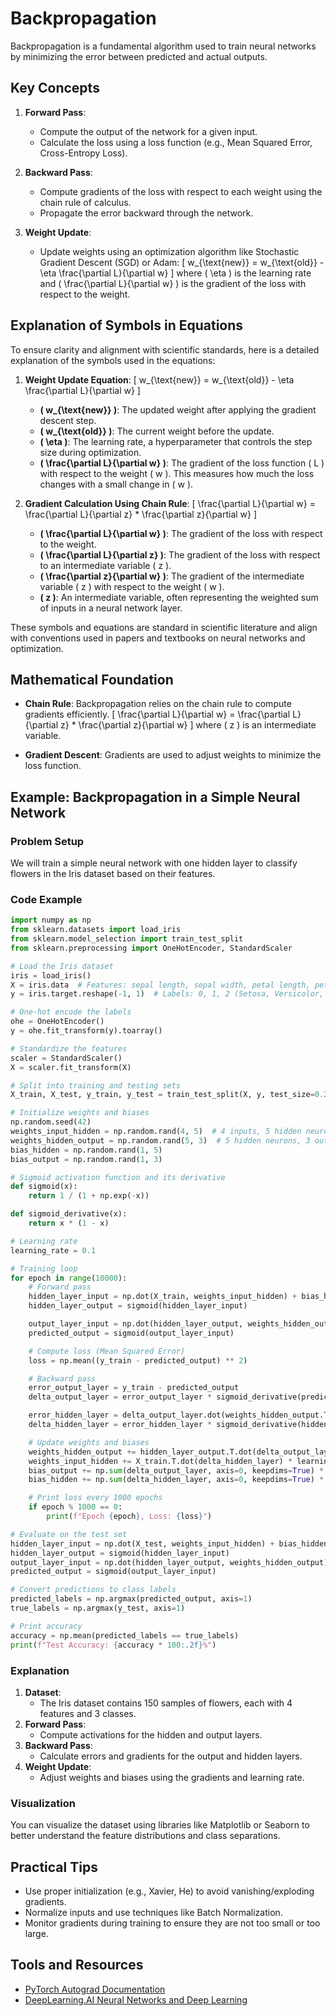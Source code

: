# Backpropagation

Backpropagation is a fundamental algorithm used to train neural networks by minimizing the error between predicted and actual outputs.

## Key Concepts

1. **Forward Pass**:
   - Compute the output of the network for a given input.
   - Calculate the loss using a loss function (e.g., Mean Squared Error, Cross-Entropy Loss).

2. **Backward Pass**:
   - Compute gradients of the loss with respect to each weight using the chain rule of calculus.
   - Propagate the error backward through the network.

3. **Weight Update**:
   - Update weights using an optimization algorithm like Stochastic Gradient Descent (SGD) or Adam:
     \[ w_{\text{new}} = w_{\text{old}} - \eta \frac{\partial L}{\partial w} \]
     where \( \eta \) is the learning rate and \( \frac{\partial L}{\partial w} \) is the gradient of the loss with respect to the weight.

## Explanation of Symbols in Equations

To ensure clarity and alignment with scientific standards, here is a detailed explanation of the symbols used in the equations:

1. **Weight Update Equation**:
   \[ w_{\text{new}} = w_{\text{old}} - \eta \frac{\partial L}{\partial w} \]
   - **\( w_{\text{new}} \)**: The updated weight after applying the gradient descent step.
   - **\( w_{\text{old}} \)**: The current weight before the update.
   - **\( \eta \)**: The learning rate, a hyperparameter that controls the step size during optimization.
   - **\( \frac{\partial L}{\partial w} \)**: The gradient of the loss function \( L \) with respect to the weight \( w \). This measures how much the loss changes with a small change in \( w \).

2. **Gradient Calculation Using Chain Rule**:
   \[ \frac{\partial L}{\partial w} = \frac{\partial L}{\partial z} * \frac{\partial z}{\partial w} \]
   - **\( \frac{\partial L}{\partial w} \)**: The gradient of the loss with respect to the weight.
   - **\( \frac{\partial L}{\partial z} \)**: The gradient of the loss with respect to an intermediate variable \( z \).
   - **\( \frac{\partial z}{\partial w} \)**: The gradient of the intermediate variable \( z \) with respect to the weight \( w \).
   - **\( z \)**: An intermediate variable, often representing the weighted sum of inputs in a neural network layer.

These symbols and equations are standard in scientific literature and align with conventions used in papers and textbooks on neural networks and optimization.

## Mathematical Foundation

- **Chain Rule**: Backpropagation relies on the chain rule to compute gradients efficiently.
  \[ \frac{\partial L}{\partial w} = \frac{\partial L}{\partial z} * \frac{\partial z}{\partial w} \]
  where \( z \) is an intermediate variable.

- **Gradient Descent**: Gradients are used to adjust weights to minimize the loss function.

## Example: Backpropagation in a Simple Neural Network

### Problem Setup
We will train a simple neural network with one hidden layer to classify flowers in the Iris dataset based on their features.

### Code Example
```python
import numpy as np
from sklearn.datasets import load_iris
from sklearn.model_selection import train_test_split
from sklearn.preprocessing import OneHotEncoder, StandardScaler

# Load the Iris dataset
iris = load_iris()
X = iris.data  # Features: sepal length, sepal width, petal length, petal width
y = iris.target.reshape(-1, 1)  # Labels: 0, 1, 2 (Setosa, Versicolor, Virginica)

# One-hot encode the labels
ohe = OneHotEncoder()
y = ohe.fit_transform(y).toarray()

# Standardize the features
scaler = StandardScaler()
X = scaler.fit_transform(X)

# Split into training and testing sets
X_train, X_test, y_train, y_test = train_test_split(X, y, test_size=0.2, random_state=42)

# Initialize weights and biases
np.random.seed(42)
weights_input_hidden = np.random.rand(4, 5)  # 4 inputs, 5 hidden neurons
weights_hidden_output = np.random.rand(5, 3)  # 5 hidden neurons, 3 outputs
bias_hidden = np.random.rand(1, 5)
bias_output = np.random.rand(1, 3)

# Sigmoid activation function and its derivative
def sigmoid(x):
    return 1 / (1 + np.exp(-x))

def sigmoid_derivative(x):
    return x * (1 - x)

# Learning rate
learning_rate = 0.1

# Training loop
for epoch in range(10000):
    # Forward pass
    hidden_layer_input = np.dot(X_train, weights_input_hidden) + bias_hidden
    hidden_layer_output = sigmoid(hidden_layer_input)

    output_layer_input = np.dot(hidden_layer_output, weights_hidden_output) + bias_output
    predicted_output = sigmoid(output_layer_input)

    # Compute loss (Mean Squared Error)
    loss = np.mean((y_train - predicted_output) ** 2)

    # Backward pass
    error_output_layer = y_train - predicted_output
    delta_output_layer = error_output_layer * sigmoid_derivative(predicted_output)

    error_hidden_layer = delta_output_layer.dot(weights_hidden_output.T)
    delta_hidden_layer = error_hidden_layer * sigmoid_derivative(hidden_layer_output)

    # Update weights and biases
    weights_hidden_output += hidden_layer_output.T.dot(delta_output_layer) * learning_rate
    weights_input_hidden += X_train.T.dot(delta_hidden_layer) * learning_rate
    bias_output += np.sum(delta_output_layer, axis=0, keepdims=True) * learning_rate
    bias_hidden += np.sum(delta_hidden_layer, axis=0, keepdims=True) * learning_rate

    # Print loss every 1000 epochs
    if epoch % 1000 == 0:
        print(f"Epoch {epoch}, Loss: {loss}")

# Evaluate on the test set
hidden_layer_input = np.dot(X_test, weights_input_hidden) + bias_hidden
hidden_layer_output = sigmoid(hidden_layer_input)
output_layer_input = np.dot(hidden_layer_output, weights_hidden_output) + bias_output
predicted_output = sigmoid(output_layer_input)

# Convert predictions to class labels
predicted_labels = np.argmax(predicted_output, axis=1)
true_labels = np.argmax(y_test, axis=1)

# Print accuracy
accuracy = np.mean(predicted_labels == true_labels)
print(f"Test Accuracy: {accuracy * 100:.2f}%")
```

### Explanation
1. **Dataset**:
   - The Iris dataset contains 150 samples of flowers, each with 4 features and 3 classes.
2. **Forward Pass**:
   - Compute activations for the hidden and output layers.
3. **Backward Pass**:
   - Calculate errors and gradients for the output and hidden layers.
4. **Weight Update**:
   - Adjust weights and biases using the gradients and learning rate.

### Visualization
You can visualize the dataset using libraries like Matplotlib or Seaborn to better understand the feature distributions and class separations.

## Practical Tips

- Use proper initialization (e.g., Xavier, He) to avoid vanishing/exploding gradients.
- Normalize inputs and use techniques like Batch Normalization.
- Monitor gradients during training to ensure they are not too small or too large.

## Tools and Resources

- [PyTorch Autograd Documentation](https://pytorch.org/docs/stable/autograd.html)
- [DeepLearning.AI Neural Networks and Deep Learning](https://www.deeplearning.ai/)
